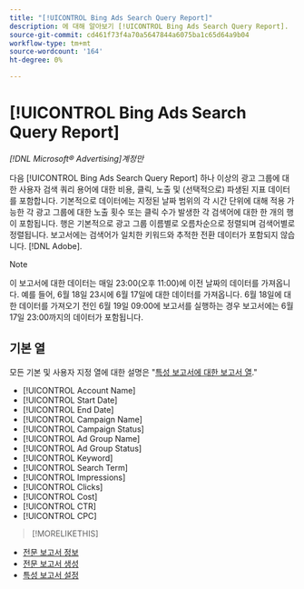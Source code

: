 ```yaml
---
title: "[!UICONTROL Bing Ads Search Query Report]"
description: 에 대해 알아보기 [!UICONTROL Bing Ads Search Query Report].
source-git-commit: cd461f73f4a70a5647844a6075ba1c65d64a9b04
workflow-type: tm+mt
source-wordcount: '164'
ht-degree: 0%

---
```


# [!UICONTROL Bing Ads Search Query Report]

*[!DNL Microsoft® Advertising]계정만*

다음 [!UICONTROL Bing Ads Search Query Report] 하나 이상의 광고 그룹에 대한 사용자 검색 쿼리 용어에 대한 비용, 클릭, 노출 및 (선택적으로) 파생된 지표 데이터를 포함합니다. 기본적으로 데이터에는 지정된 날짜 범위의 각 시간 단위에 대해 적용 가능한 각 광고 그룹에 대한 노출 횟수 또는 클릭 수가 발생한 각 검색어에 대한 한 개의 행이 포함됩니다. 행은 기본적으로 광고 그룹 이름별로 오름차순으로 정렬되며 검색어별로 정렬됩니다. 보고서에는 검색어가 일치한 키워드와 추적한 전환 데이터가 포함되지 않습니다. [!DNL Adobe].

>[!NOTE]
>
>이 보고서에 대한 데이터는 매일 23:00(오후 11:00)에 이전 날짜의 데이터를 가져옵니다. 예를 들어, 6월 18일 23시에 6월 17일에 대한 데이터를 가져옵니다. 6월 18일에 대한 데이터를 가져오기 전인 6월 19일 09:00에 보고서를 실행하는 경우 보고서에는 6월 17일 23:00까지의 데이터가 포함됩니다.

## 기본 열

모든 기본 및 사용자 지정 열에 대한 설명은 &quot;[특성 보고서에 대한 보고서 열](specialty-report-columns.md).&quot;

* [!UICONTROL Account Name]
* [!UICONTROL Start Date]
* [!UICONTROL End Date]
* [!UICONTROL Campaign Name]
* [!UICONTROL Campaign Status]
* [!UICONTROL Ad Group Name]
* [!UICONTROL Ad Group Status]
* [!UICONTROL Keyword]
* [!UICONTROL Search Term]
* [!UICONTROL Impressions]
* [!UICONTROL Clicks]
* [!UICONTROL Cost]
* [!UICONTROL CTR]
* [!UICONTROL CPC]

>[!MORELIKETHIS]
* [전문 보고서 정보](specialty-report-about.md)
* [전문 보고서 생성](specialty-report-generate.md)
* [특성 보고서 설정](specialty-report-settings.md)

